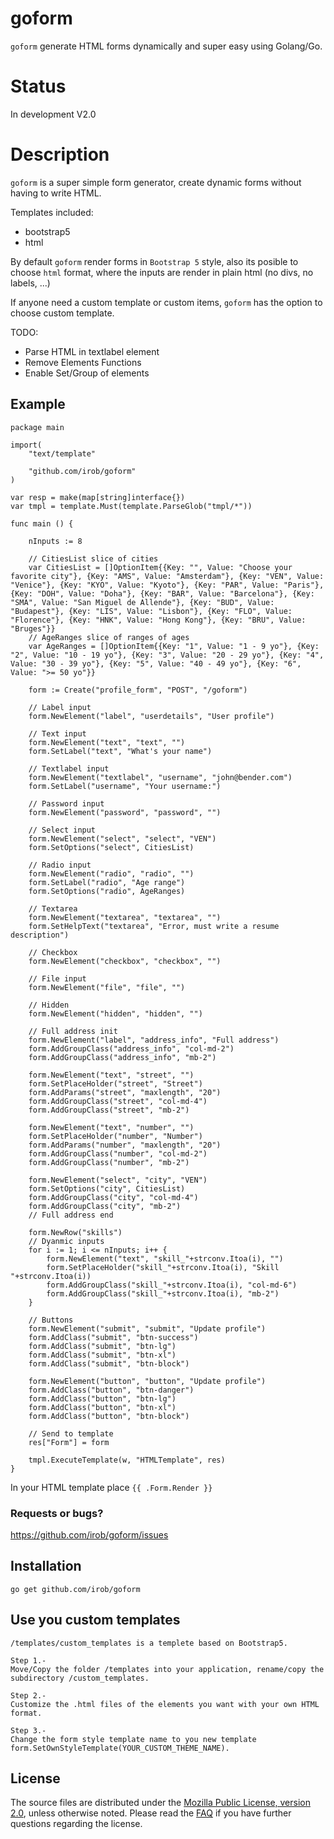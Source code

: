 goform
=======

`goform` generate HTML forms dynamically and super easy using Golang/Go.

Status
=======

In development V2.0

Description
=======

`goform` is a super simple form generator, create dynamic forms without having to write HTML.

Templates included:
- bootstrap5
- html

By default `goform` render forms in `Bootstrap 5` style, also its posible to choose `html` format, where the inputs are render in plain html (no divs, no labels, ...)

If anyone need a custom template or custom items, `goform` has the option to choose custom template.

TODO:
- Parse HTML in textlabel element
- Remove Elements Functions
- Enable Set/Group of elements

## Example

	package main

	import(
        "text/template"

        "github.com/irob/goform"
	)

    var resp = make(map[string]interface{})
    var tmpl = template.Must(template.ParseGlob("tmpl/*"))

	func main () {

        nInputs := 8

        // CitiesList slice of cities
        var CitiesList = []OptionItem{{Key: "", Value: "Choose your favorite city"}, {Key: "AMS", Value: "Amsterdam"}, {Key: "VEN", Value: "Venice"}, {Key: "KYO", Value: "Kyoto"}, {Key: "PAR", Value: "Paris"}, {Key: "DOH", Value: "Doha"}, {Key: "BAR", Value: "Barcelona"}, {Key: "SMA", Value: "San Miguel de Allende"}, {Key: "BUD", Value: "Budapest"}, {Key: "LIS", Value: "Lisbon"}, {Key: "FLO", Value: "Florence"}, {Key: "HNK", Value: "Hong Kong"}, {Key: "BRU", Value: "Bruges"}}
        // AgeRanges slice of ranges of ages
        var AgeRanges = []OptionItem{{Key: "1", Value: "1 - 9 yo"}, {Key: "2", Value: "10 - 19 yo"}, {Key: "3", Value: "20 - 29 yo"}, {Key: "4", Value: "30 - 39 yo"}, {Key: "5", Value: "40 - 49 yo"}, {Key: "6", Value: ">= 50 yo"}}

        form := Create("profile_form", "POST", "/goform")

        // Label input
        form.NewElement("label", "userdetails", "User profile")

        // Text input
        form.NewElement("text", "text", "")
        form.SetLabel("text", "What's your name")

        // Textlabel input
        form.NewElement("textlabel", "username", "john@bender.com")
        form.SetLabel("username", "Your username:")

        // Password input
        form.NewElement("password", "password", "")

        // Select input
        form.NewElement("select", "select", "VEN")
        form.SetOptions("select", CitiesList)

        // Radio input
        form.NewElement("radio", "radio", "")
        form.SetLabel("radio", "Age range")
        form.SetOptions("radio", AgeRanges)

        // Textarea
        form.NewElement("textarea", "textarea", "")
        form.SetHelpText("textarea", "Error, must write a resume description")

        // Checkbox
        form.NewElement("checkbox", "checkbox", "")

        // File input
        form.NewElement("file", "file", "")

        // Hidden
        form.NewElement("hidden", "hidden", "")

        // Full address init
        form.NewElement("label", "address_info", "Full address")
        form.AddGroupClass("address_info", "col-md-2")
        form.AddGroupClass("address_info", "mb-2")

        form.NewElement("text", "street", "")
        form.SetPlaceHolder("street", "Street")
        form.AddParams("street", "maxlength", "20")
        form.AddGroupClass("street", "col-md-4")
        form.AddGroupClass("street", "mb-2")

        form.NewElement("text", "number", "")
        form.SetPlaceHolder("number", "Number")
        form.AddParams("number", "maxlength", "20")
        form.AddGroupClass("number", "col-md-2")
        form.AddGroupClass("number", "mb-2")

        form.NewElement("select", "city", "VEN")
        form.SetOptions("city", CitiesList)
        form.AddGroupClass("city", "col-md-4")
        form.AddGroupClass("city", "mb-2")
        // Full address end

        form.NewRow("skills")
        // Dyanmic inputs
        for i := 1; i <= nInputs; i++ {
            form.NewElement("text", "skill_"+strconv.Itoa(i), "")
            form.SetPlaceHolder("skill_"+strconv.Itoa(i), "Skill "+strconv.Itoa(i))
            form.AddGroupClass("skill_"+strconv.Itoa(i), "col-md-6")
            form.AddGroupClass("skill_"+strconv.Itoa(i), "mb-2")
        }

        // Buttons
        form.NewElement("submit", "submit", "Update profile")
        form.AddClass("submit", "btn-success")
        form.AddClass("submit", "btn-lg")
        form.AddClass("submit", "btn-xl")
        form.AddClass("submit", "btn-block")

        form.NewElement("button", "button", "Update profile")
        form.AddClass("button", "btn-danger")
        form.AddClass("button", "btn-lg")
        form.AddClass("button", "btn-xl")
        form.AddClass("button", "btn-block")

        // Send to template
        res["Form"] = form

        tmpl.ExecuteTemplate(w, "HTMLTemplate", res)
    }

In your HTML template place
`{{ .Form.Render }}`

### Requests or bugs?
<https://github.com/irob/goform/issues>

## Installation

	go get github.com/irob/goform

## Use you custom templates

	/templates/custom_templates is a templete based on Bootstrap5.

	Step 1.-
	Move/Copy the folder /templates into your application, rename/copy the subdirectory /custom_templates.

	Step 2.-
	Customize the .html files of the elements you want with your own HTML format.

	Step 3.-
	Change the form style template name to you new template form.SetOwnStyleTemplate(YOUR_CUSTOM_THEME_NAME).

## License

The source files are distributed under the
[Mozilla Public License, version 2.0](http://mozilla.org/MPL/2.0/),
unless otherwise noted.
Please read the [FAQ](http://www.mozilla.org/MPL/2.0/FAQ.html)
if you have further questions regarding the license.
